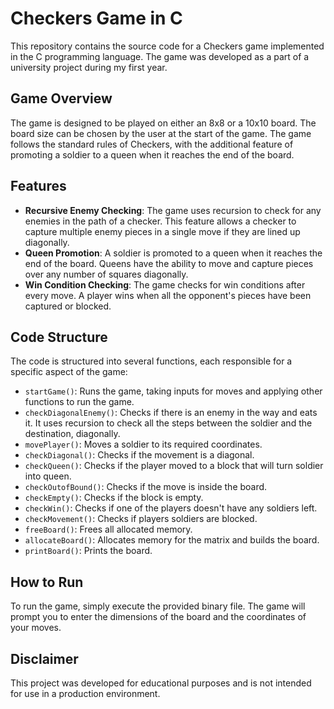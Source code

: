 # Checkers Game in C

This repository contains the source code for a Checkers game implemented in the C programming language. The game was developed as a part of a university project during my first year.

## Game Overview

The game is designed to be played on either an 8x8 or a 10x10 board. The board size can be chosen by the user at the start of the game. The game follows the standard rules of Checkers, with the additional feature of promoting a soldier to a queen when it reaches the end of the board.

## Features

- **Recursive Enemy Checking**: The game uses recursion to check for any enemies in the path of a checker. This feature allows a checker to capture multiple enemy pieces in a single move if they are lined up diagonally.
- **Queen Promotion**: A soldier is promoted to a queen when it reaches the end of the board. Queens have the ability to move and capture pieces over any number of squares diagonally.
- **Win Condition Checking**: The game checks for win conditions after every move. A player wins when all the opponent's pieces have been captured or blocked.

## Code Structure

The code is structured into several functions, each responsible for a specific aspect of the game:

- `startGame()`: Runs the game, taking inputs for moves and applying other functions to run the game.
- `checkDiagonalEnemy()`: Checks if there is an enemy in the way and eats it. It uses recursion to check all the steps between the soldier and the destination, diagonally.
- `movePlayer()`: Moves a soldier to its required coordinates.
- `checkDiagonal()`: Checks if the movement is a diagonal.
- `checkQueen()`: Checks if the player moved to a block that will turn soldier into queen.
- `checkOutofBound()`: Checks if the move is inside the board.
- `checkEmpty()`: Checks if the block is empty.
- `checkWin()`: Checks if one of the players doesn't have any soldiers left.
- `checkMovement()`: Checks if players soldiers are blocked.
- `freeBoard()`: Frees all allocated memory.
- `allocateBoard()`: Allocates memory for the matrix and builds the board.
- `printBoard()`: Prints the board.

## How to Run

To run the game, simply execute the provided binary file. The game will prompt you to enter the dimensions of the board and the coordinates of your moves.

## Disclaimer

This project was developed for educational purposes and is not intended for use in a production environment.
